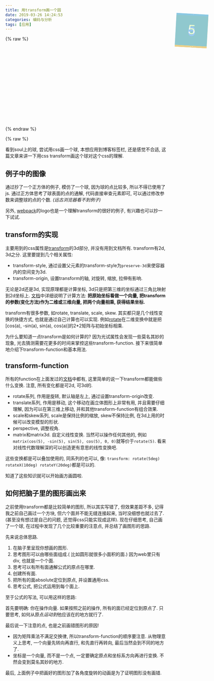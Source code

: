```yaml
---
title: 用transform画一个圆
date: 2019-03-26 14:24:53
categories: 编码与分析
tags: [应用]
---
```

{% raw %}

<div class="stage"></div>

<style>
	.stage {
		width: 200px;
		height: 200px;
        margin: 0 0 50px 25px;
		transform-style: preserve-3d;
		animation: rotate 10s infinite linear;
	}
	.spot {
		width: 8px;
		height: 8px;
		top: 96px;
		left: 96px;
		background: #03A9F4;
		box-shadow: 0 0 5px #000000;
		border-radius: 50%;
		position: absolute;
	}
	@keyframes rotate {
		0% {
			transform: rotate3d(1, 1, 1, 0deg);
		}
		100% {
			transform: rotate3d(1, 1, 1, 360deg);
		}
	}
</style>
<script>
	let stage = document.getElementsByClassName('stage')[0]
	function addSpot (angleLO, angleLA) {
		let spot = document.createElement('div')
		spot.className = 'spot'
		spot.style.transform = `rotate3d(${Math.cos(angleLO)}, ${Math.sin(angleLO)}, 0, ${angleLA}deg) translateZ(100px)`
		stage.appendChild(spot)
	}
	let longitudeNum = 20
	let latitudeNum = 18
	let radius = 100
	for (let i = 0; i < latitudeNum; i++) {
		for (let j = 0; j < longitudeNum; j++) {
			addSpot(i / latitudeNum * 360 * Math.PI / 180, j / longitudeNum * 360)
		}
	}


</script>

{% endraw %}

{% raw %}

<div class="square">
    <div class="top">1</div><div class="bottom">2</div><div class="left">3</div><div class="right">4</div><div class="front">5</div><div class="back">6</div>
</div>

<style>
	.square {
		width: 100px;
		height: 100px;
		margin: 100px;
		transform-style: preserve-3d;
		animation: rotate 4s infinite linear;
	    top: 0;
    	right: 0;
    	position: absolute;
	}
	.square > div {
		width: 100px;
		height: 100px;
		position: absolute;
		font-size: 40px;
		line-height: 100px;
		text-align: center;
		color: #fff;
		opacity: 0.5;
	}
	.top {
		transform: rotateX(90deg) translateZ(50px);
		background-color: #ABFF96;
	}
	.bottom {
		transform: rotateX(-90deg) translateZ(50px);
		background-color: #F99F6D;
	}
	.left {
		transform: rotateY(90deg) translateZ(50px);
		background-color: #F859A3;
	}
	.right {
		transform: rotateY(-90deg) translateZ(50px);
		background-color: #B869FB;
	}
	.front {
		transform: translateZ(50px);
		background-color: #3F92FB;
	}
	.back {
		transform: translateZ(-50px);
		background-color: #C2FF43;
	}
	@keyframes rotate {
		0% {
			transform: rotate3d(0, 1, 1, 0deg);
		}
		50% {
			transform: rotate3d(1, 0, 1, 180deg);
		}
		100% {
			transform: rotate3d(1, 0, 1, 360deg);
		}
	}
</style>

看到soul上的球, 尝试用css画一个球, 本想应用到博客标签栏, 还是感觉不合适, 这篇文章来讲一下用css transform画这个球对这个css的理解.

<!--more-->

## 例子中的图像

通过抄了一个正方体的例子, 模仿了一个球, 因为球的点比较多, 所以不得已使用了js. 通过正方体思考了球表面的点的通解, 代码直接审查元素即可, 可以通过修改参数来调整球的点的个数. *(远古浏览器看不到例子)*

另外, [webpack](<https://webpack.github.io/>)的logo也是一个理解transform的很好的例子, 有兴趣也可以抄一下试试.

## transform的实现

主要用到的css属性是[transform](<https://developer.mozilla.org/en-US/docs/Web/CSS/CSS_Transforms/Using_CSS_transforms>)的3d部分, 并没有用到文档所有. transform有2d, 3d之分. 这里要提到几个相关属性: 

+ transform-style, 通过设置父元素的transform-style为`preserve-3d`来使容器内的空间变为3d.
+ transform-origin, 设置transform的轴, 对旋转, 缩放, 拉伸有影响.

无论是2d还是3d, 实现原理都是计算坐标, 3d只是把第三维的坐标通过三角比映射到2d坐标上. [文档](<https://developer.mozilla.org/en-US/docs/Web/CSS/transform-function>)中详细说明了计算方法: **把原始坐标看做一个向量, 把transform的参数(变化方法)作为二维或三维向量, 把两个向量相乘, 获得结果坐标.**

transform有很多参数, 如rotate, translate, scale, skew. 其实都只是几个线性变换的快捷方式, 也就是通过自己计算也可以实现. 例如[rotate](<https://developer.mozilla.org/en-US/docs/Web/CSS/transform-function/rotate>)在二维变换中就是把[cos(a), -sin(a), sin(a), cos(a)]的2*2矩阵与初始坐标相乘.

为什么要知道一点transform是如何计算的? 因为光试属性会发现一些莫名其妙的现象, 光去猜测需要花更多的时间来掌控这些transform-function. 接下来很简单地介绍下transform-function和基本用法.

## transform-function

所有的function在上面发过的[文档](<https://developer.mozilla.org/en-US/docs/Web/CSS/transform-function>)中都有, 这里简单的说一下transform都能做些什么变换. 注意, 所有变化都是可2d, 可3d的.

+ rotate系列, 作用是旋转, 默认轴是左上, 通过设置transform-origin改变.
+ translate系列, 作用是移动, 这个移动在画立体图形上非常有用, 并且需要仔细理解, 因为可以在第三维上移动, 并和其他transform-function有组合效果.
+ scale和skew系列, scale是保持比例的缩放, skew不保持比例, 在3d上用的时候可以改变模型的形状.
+ perspective, 调整视角.
+ matrix和matrix3d. 自定义线性变换. 当然可以操作任何其他的, 例如` matrix(cos(5), -sin(5), sin(5), cos(5), 0, 0)`就等价于`rotate(5)`. 看来对线性代数理解深的可以创造更有意思的线性变换吧.

这些变换都是可以叠加使用的, 同系列的也可以, 像: `transform: rotate(5deg) rotateX(10deg) rotateY(20deg)`都是可以的.

知道了这些知识就可以开始画方画圆啦.

## 如何把脑子里的图形画出来

之前使用transform都是比较简单的图形, 所以其实写错了, 但效果差距不多, 记得我之前自己画过一个方块, 但六个面并不能无缝连接起来, 当时没细想也就过去了. (甚至没有想过是自己的问题, 还觉得css只能实现成这样). 现在仔细思考, 自己画了一个球, 在过程中发现了几个比较重要的注意点, 并总结了画图形的思路.

先来说总体思路.

1. 在脑子里呈现你想画的图形.
2. 思考图形可以由哪些面组成.( 比如圆形就很多小面积的面.) 因为web里只有div, 也就是一个个面.
3. 思考可以有所有面通解公式的原点在哪里.
4. 创建所有面.
5. 把所有的面absolute定位到原点, 并设置通用css.
6. 思考公式, 把公式运用到每个面上.

至于公式的写法, 可以用这样的思路:

首先要明确: 你在操作向量. 如果按照之前的操作, 所有的面已经定位到原点了. 只要思考, 如何从原点*运动到*他应该在的地方就行了.

最后说一下注意的点, 也是之前画错图形的原因!

+ 因为矩阵乘法不满足交换律, 所以transform-function的顺序要注意. 从物理意义上思考, 一个向量先转向再直行, 和先直行再转向, 最后当然会到不同的地方了.
+ 坐标是一个向量, 而不是一个点, 一定要确定原点和坐标系方向再进行变换. 不然会变到莫名其妙的地方.

最后, 上面例子中把画好的图形加了各角度旋转的动画是为了证明图形没有画错.